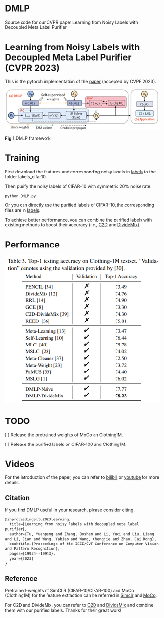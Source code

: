 # DMLP
Source code for our CVPR paper Learning from Noisy Labels with Decoupled Meta Label Purifier

# Learning from Noisy Labels with Decoupled Meta Label Purifier (CVPR 2023) 

This is the pytorch implementation of the [paper](https://openaccess.thecvf.com/content/CVPR2023/papers/Tu_Learning_From_Noisy_Labels_With_Decoupled_Meta_Label_Purifier_CVPR_2023_paper.pdf) (accepted by CVPR 2023).

<img src='DMLP.png'>

**Fig 1**.DMLP framework

# Training
First download the features and corresponding noisy labels in [labels](https://drive.google.com/drive/folders/1tXjRrf_W-ilvjARWqXVevVbLJR9IOkat?usp=sharing) to the folder labels_cifar10.

Then purify the noisy labels of CIFAR-10 with symmetric 20% noise rate:

```
python DMLP.py
```

Or you can directly use the purified labels of CIFAR-10, the corresponding files are in [labels](https://drive.google.com/drive/folders/1tXjRrf_W-ilvjARWqXVevVbLJR9IOkat?usp=sharing).

To achieve better performance, you can combine the purified labels with existing methods to boost their accuracy (i.e., [C2D](https://github.com/ContrastToDivide/C2D) and [DivideMix](https://github.com/LiJunnan1992/DivideMix)).

# Performance
<img src='Clothing1m.png'>


# TODO
[ ] Release the pretrained weights of MoCo on Clothing1M.

[ ] Release the purified labels on CIFAR-100 and Clothing1M.


# Videos
For the introduction of the paper, you can refer to [bilibili](https://www.bilibili.com/video/BV13w411A7Nk/?spm_id_from=333.337.search-card.all.click) or [youtube](https://www.youtube.com/watch?v=2m2yONAhiuw&t=141s) for more details.

## Citation 
If you find DMLP useful in your research, please consider citing.

```
@inproceedings{tu2023learning,
  title={Learning from noisy labels with decoupled meta label purifier},
  author={Tu, Yuanpeng and Zhang, Boshen and Li, Yuxi and Liu, Liang and Li, Jian and Wang, Yabiao and Wang, Chengjie and Zhao, Cai Rong},
  booktitle={Proceedings of the IEEE/CVF Conference on Computer Vision and Pattern Recognition},
  pages={19934--19943},
  year={2023}
}
```


## Reference
Pretrained-weights of SimCLR (CIFAR-10/CIFAR-100) and MoCo (Clothing1M) for the feature extraction can be referred in [Simclr](https://github.com/google-research/simclr) and [MoCo](https://github.com/facebookresearch/moco).

For C2D and DivideMix, you can refer to [C2D](https://github.com/ContrastToDivide/C2D) and [DivideMix](https://github.com/LiJunnan1992/DivideMix) and combine them with our purified labels. Thanks for their great work!



